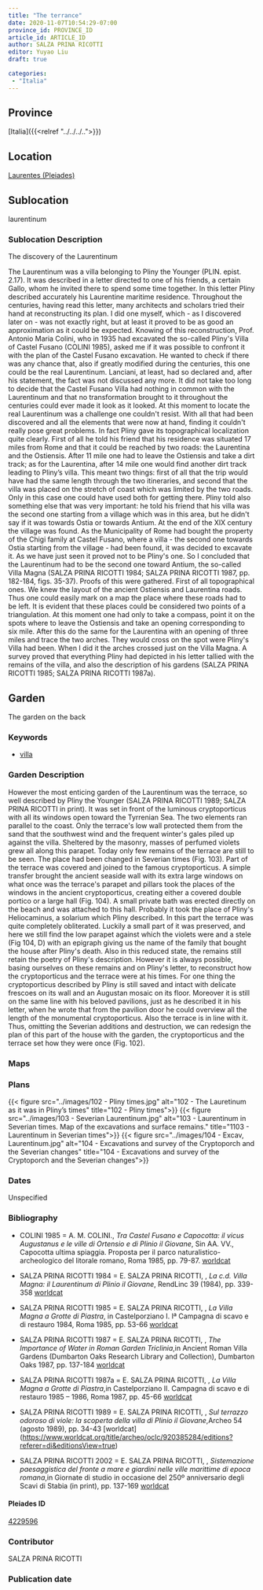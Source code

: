 ```yaml
---
title: "The terrance"
date: 2020-11-07T10:54:29-07:00
province_id: PROVINCE_ID
article_id: ARTICLE_ID
author: SALZA PRINA RICOTTI
editor: Yuyao Liu
draft: true

categories:
 - "Italia"
---
```


## Province
[Italia]({{<relref "../../../..">}})

## Location
[Laurentes (Pleiades)](https://pleiades.stoa.org/places/422959)

<!--### Location Description-->

<!-- LEAVE THIS BLANK FOR NOW -->

## Sublocation
laurentinum

### Sublocation Description

The discovery of the Laurentinum

The Laurentinum was a villa belonging to Pliny the Younger (PLIN. epist. 2.17). It was described in a letter directed to one of his friends, a certain Gallo, whom he invited there to spend some time together. In this letter Pliny described accurately his Laurentine maritime residence. Throughout the centuries, having read this letter, many architects and scholars tried their hand at reconstructing its plan. I did one myself, which - as I discovered later on - was not exactly right, but at least it proved to be as good an approximation as it could be expected.
	Knowing of this reconstruction, Prof. Antonio Maria Colini, who in 1935 had excavated the so-called Pliny's Villa of Castel Fusano (COLINI 1985), asked me if it was possible to confront it with the plan of the Castel Fusano excavation. He wanted to check if there was any chance that, also if greatly modified during the centuries, this one could be the real Laurentinum. Lanciani, at least, had so declared and, after his statement, the fact was not discussed any more.
	It did not take too long to decide that the Castel Fusano Villa had nothing in common with the Laurentinum and that no transformation brought to it throughout the centuries could ever made it look as it looked.
	At this moment to locate the real Laurentinum was a challenge one couldn't resist. With all that had been discovered and all the elements that were now at hand, finding it couldn't really pose great problems. In fact Pliny gave its topographical localization quite clearly. First of all he told his friend that his residence was situated 17 miles from Rome and that it could be reached by two roads: the Laurentina and the Ostiensis. After 11 mile one had to leave the Ostiensis and take a dirt track; as for the Laurentina, after 14 mile one would find another dirt track leading to Pliny’s villa.
	This meant two things: first of all that the trip would have had the same length through the two itineraries, and second that the villa was placed on the stretch of coast which was limited by the two roads. Only in this case one could have used both for getting there. Pliny told also something else that was very important: he told his friend that his villa was the second one starting from a village which was in this area, but he didn't say if it was towards Ostia or towards Antium.
At the end of the XIX century the village was found. As the Municipality of Rome had bought the property of the Chigi family at Castel Fusano, where a villa - the second one towards Ostia starting from the village - had been found, it was decided to excavate it. As we have just seen it proved not to be Pliny's one. So I concluded that the Laurentinum had to be the second one toward Antium, the so-called Villa Magna (SALZA PRINA RICOTTI 1984; SALZA PRINA RICOTTI 1987, pp. 182-184, figs. 35-37).
	Proofs of this were gathered. First of all topographical ones. We knew the layout of the ancient Ostiensis and Laurentina roads. Thus one could easily mark on a map the place where these roads had to be left. It is evident that these places could be considered two points of a triangulation. At this moment one had only to take a compass, point it on the spots where to leave the Ostiensis and take an opening corresponding to six mile. After this do the same for the Laurentina with an opening of three miles and trace the two arches. They would cross on the spot were Pliny's Villa had been. When I did it the arches crossed just on the Villa Magna.
	A survey proved that everything Pliny had depicted in his letter tallied with the remains of the villa, and also the description of his gardens (SALZA PRINA RICOTTI 1985; SALZA PRINA RICOTTI 1987a).


## Garden

The garden on the back

### Keywords

- [villa](http://vocab.getty.edu/page/aat/300000325)

### Garden Description
However the most enticing garden of the Laurentinum was the terrace, so well described by Pliny the Younger (SALZA PRINA RICOTTI 1989; SALZA PRINA RICOTTI in print). It was set in front of the luminous cryptoporticus with all its windows open toward the Tyrrenian Sea. The two elements ran parallel to the coast. Only the terrace's low wall protected them from the sand that the southwest wind and the frequent winter's gales piled up against the villa. Sheltered by the masonry, masses of perfumed violets grew all along this parapet. Today only few remains of the terrace are still to be seen. The place had been changed in Severian times (Fig. 103). Part of the terrace was covered and joined to the famous cryptoporticus. A simple transfer brought the ancient seaside wall with its extra large windows on what once was the terrace's parapet and pillars took the places of the windows in the ancient cryptoporticus, creating either a covered double portico or a large hall (Fig. 104). A small private bath was erected directly on the beach and was attached to this hall. Probably it took the place of Pliny's Heliocaminus, a solarium which Pliny described. In this part the terrace was quite completely obliterated.
Luckily a small part of it was preserved, and here we still find the low parapet against which the violets were and a stele (Fig 104, D) with an epigraph giving us the name of the family that bought the house after Pliny's death. Also in this reduced state, the remains still retain the poetry of Pliny's description. However it is always possible, basing ourselves on these remains and on Pliny's letter, to reconstruct how the cryptoporticus and the terrace were at his times. For one thing the cryptoporticus described by Pliny is still saved and intact with delicate frescoes on its wall and an Augustan mosaic on its floor. Moreover it is still on the same line with his beloved pavilions, just as he described it in his letter, when he wrote that from the pavilion door he could overview all the length of the monumental cryptoporticus. Also the terrace is in line with it. Thus, omitting the Severian additions and destruction, we can redesign the plan of this part of the house with the garden, the cryptoporticus and the terrace set how they were once (Fig. 102).



### Maps

<!--
{{< figure src="IMG_URL" alt="ALT_TEXT" title="CAPTION" >}}
-->

### Plans
{{< figure src="../images/102 - Pliny times.jpg" alt="102 - The Lauretinum as it was in Pliny’s times" title="102 - Pliny times">}}
{{< figure src="../images/103 - Severian Laurentinum.jpg" alt="103 - Laurentinum in Severian times. Map of the excavations and surface remains." title="1103 - Laurentinum in Severian times">}}
{{< figure src="../images/104 - Excav, Laurentinum.jpg" alt="104 - Excavations and survey of  the Cryptoporch and the Severian changes" title="104 - Excavations and survey of  the Cryptoporch and the Severian changes">}}


### Dates
Unspecified

### Bibliography
- COLINI 1985 = A. M. COLINI., *Tra Castel Fusano e Capocotta: il vicus Augustanus e le ville di Ortensio e di Plinio il Giovane*, Sin AA. VV., Capocotta ultima spiaggia. Proposta per il parco naturalistico-archeologico del litorale romano, Roma 1985, pp. 79-87. [worldcat](http://www.worldcat.org/oclc/462024461)

- SALZA PRINA RICOTTI 1984 = E. SALZA PRINA RICOTTI, , *La c.d. Villa Magna: il Laurentinum di Plinio il Giovane*, RendLinc 39 (1984), pp. 339-358 [worldcat](http://www.worldcat.org/oclc/15561411)

- SALZA PRINA RICOTTI 1985 =  E. SALZA PRINA RICOTTI, , *La Villa Magna a Grotte di Piastra*, in Castelporziano I. Iª Campagna di scavo e di restauro 1984, Roma 1985, pp. 53-66 [worldcat](http://www.worldcat.org/oclc/848344120)

- SALZA PRINA RICOTTI 1987 = E. SALZA PRINA RICOTTI, , *The Importance of Water in Roman Garden Triclinia*,in Ancient Roman Villa Gardens (Dumbarton Oaks Research Library and Collection), Dumbarton Oaks 1987, pp. 137-184 [worldcat](http://www.worldcat.org/oclc/887179596)

- SALZA PRINA RICOTTI 1987a = E. SALZA PRINA RICOTTI, , *La Villa Magna a Grotte di Piastra*,in Castelporziano II. Campagna di scavo e di restauro 1985 – 1986, Roma 1987, pp. 45-66 [worldcat](http://www.worldcat.org/oclc/848344120)

- SALZA PRINA RICOTTI 1989 = E. SALZA PRINA RICOTTI, , *Sul terrazzo odoroso di viole: la scoperta della villa di Plinio il Giovane*,Archeo 54 (agosto 1989), pp. 34-43
[worldcat] (https://www.worldcat.org/title/archeo/oclc/920385284/editions?referer=di&editionsView=true)

- SALZA PRINA RICOTTI 2002 = E. SALZA PRINA RICOTTI, , *Sistemazione paesaggistica del fronte a mare e giardini nelle ville marittime di epoca romana*,in Giornate di studio in occasione del 250º anniversario degli Scavi di Stabia (in print), pp. 137-169 [worldcat](http://www.worldcat.org/oclc/469755044)





<!--#### Periodo ID-->

<!-- [PERIODO_ID](https://pleiades.stoa.org/places/PLEIADES_ID) -->

#### Pleiades ID

[4229596](https://pleiades.stoa.org/places/4229596)



### Contributor
SALZA PRINA RICOTTI


### Publication date


<!--### Related articles-->

<!-- Links to other related articles. Leave blank for now -->